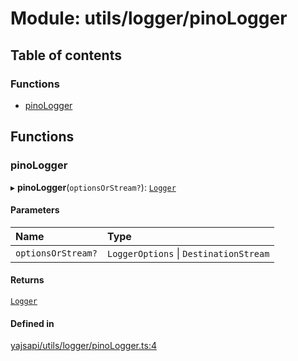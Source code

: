 # Module: utils/logger/pinoLogger

## Table of contents

### Functions

- [pinoLogger](utils_logger_pinoLogger.md#pinologger)

## Functions

### pinoLogger

▸ **pinoLogger**(`optionsOrStream?`): [`Logger`](../interfaces/utils_logger_logger.Logger.md)

#### Parameters

| Name | Type |
| :------ | :------ |
| `optionsOrStream?` | `LoggerOptions` \| `DestinationStream` |

#### Returns

[`Logger`](../interfaces/utils_logger_logger.Logger.md)

#### Defined in

[yajsapi/utils/logger/pinoLogger.ts:4](https://github.com/golemfactory/yajsapi/blob/87b4066/yajsapi/utils/logger/pinoLogger.ts#L4)
